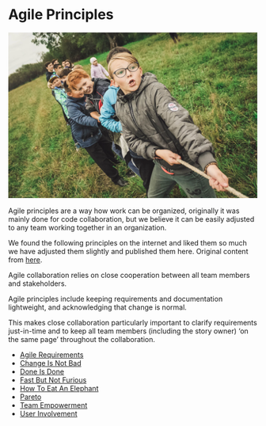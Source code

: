 # Agile Principles

![](img/agile_team_kids.png)

Agile principles are a way how work can be organized, originally it was mainly done for code collaboration, but we believe it can be easily adjusted to any team working together in an organization.

We found the following principles on the internet and liked them so much we have adjusted them slightly and published them here. Original content from [here](https://www.101ways.com/category/10-key-principles-of-agile/).

Agile collaboration relies on close cooperation between all team members and stakeholders.

Agile principles include keeping requirements and documentation lightweight, and acknowledging that change is normal.

This makes close collaboration particularly important to clarify requirements just-in-time and to keep all team members (including the story owner) ‘on the same page’ throughout the collaboration.

- [Agile Requirements](agile_requirements)
- [Change Is Not Bad](change_is_not_bad)
- [Done Is Done](done_is_done)
- [Fast But Not Furious](fast_but_not_furious)
- [How To Eat An Elephant](how_to_eat_an_elephant)
- [Pareto](pareto)
- [Team Empowerment](team_empowerment)
- [User Involvement](user_involvement)



